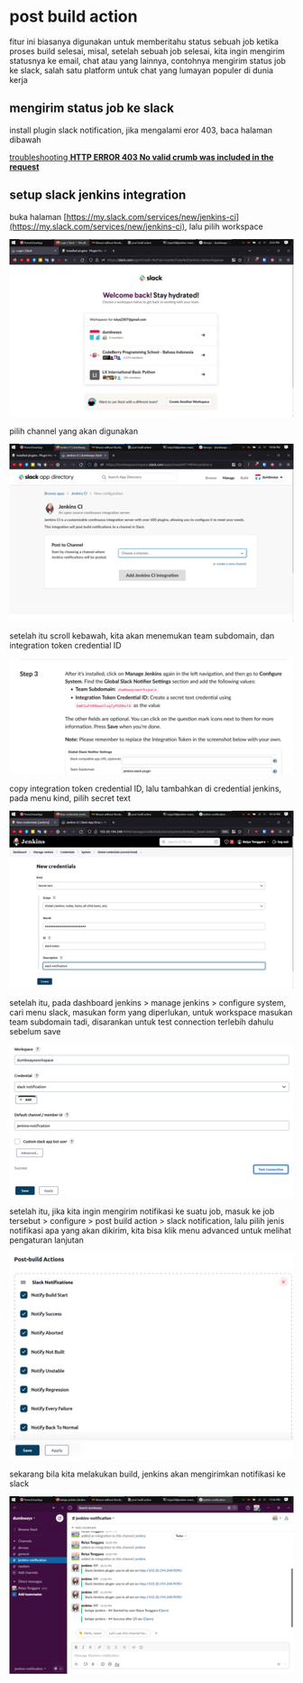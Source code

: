 # post build action

fitur ini biasanya digunakan untuk memberitahu status sebuah job ketika proses build selesai, misal, setelah sebuah job selesai, kita ingin mengirim statusnya ke email, chat atau yang lainnya, contohnya mengirim status job ke slack, salah satu platform untuk chat yang lumayan populer di dunia kerja

## mengirim status job ke slack

install plugin slack notification, jika mengalami eror 403, baca halaman dibawah

[troubleshooting **HTTP ERROR 403 No valid crumb was included in the request**](troubleshooting%20HTTP%20ERROR%20403%20No%20valid%20crumb%20was%20%203cbda28aed0149158464c824d9be9ff5.md)

## setup slack jenkins integration

buka halaman [https://my.slack.com/services/new/jenkins-ci](https://my.slack.com/services/new/jenkins-ci), lalu pilih workspace

![Untitled](post%20build%20action%203bbb9430c1cc4a9caf14446381637c92/Untitled.png)

pilih channel yang akan digunakan

![Untitled](post%20build%20action%203bbb9430c1cc4a9caf14446381637c92/Untitled%201.png)

setelah itu scroll kebawah, kita akan menemukan team subdomain, dan integration token credential ID

![Untitled](post%20build%20action%203bbb9430c1cc4a9caf14446381637c92/Untitled%202.png)

 copy integration token credential ID, lalu tambahkan di credential jenkins, pada menu kind, pilih secret text

![Untitled](post%20build%20action%203bbb9430c1cc4a9caf14446381637c92/Untitled%203.png)

setelah itu, pada dashboard jenkins > manage jenkins > configure system, cari menu slack, masukan form yang diperlukan, untuk workspace masukan team subdomain tadi, disarankan untuk test connection terlebih dahulu sebelum save

![Untitled](post%20build%20action%203bbb9430c1cc4a9caf14446381637c92/Untitled%204.png)

setelah itu, jika kita ingin mengirim notifikasi ke suatu job, masuk ke job tersebut > configure > post build action > slack notification, lalu pilih jenis notifikasi apa yang akan dikirim, kita bisa klik menu advanced untuk melihat pengaturan lanjutan

![Untitled](post%20build%20action%203bbb9430c1cc4a9caf14446381637c92/Untitled%205.png)

sekarang bila kita melakukan build, jenkins akan mengirimkan notifikasi ke slack

![Untitled](post%20build%20action%203bbb9430c1cc4a9caf14446381637c92/Untitled%206.png)